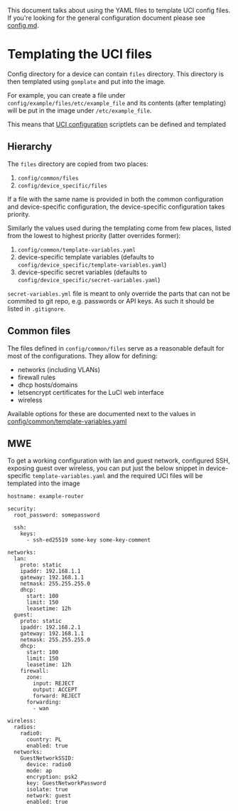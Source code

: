 This document talks about using the YAML files to template UCI config files.
If you're looking for the general configuration document please see [config.md](config.md).

# Templating the UCI files

Config directory for a device can contain `files` directory. This directory is then templated using `gomplate` and put into the image.

For example, you can create a file under `config/example/files/etc/example_file` and its contents (after templating) will be put in
the image under `/etc/example_file`.

This means that [UCI configuration](https://openwrt.org/docs/guide-user/base-system/uci) scriptlets can be defined and templated

## Hierarchy

The `files` directory are copied from two places:

1. `config/common/files`
2. `config/device_specific/files`

If a file with the same name is provided in both the common configuration and device-specific configuration, the device-specific configuration takes priority.

Similarly the values used during the templating come from few places, listed from the lowest to highest priority (latter overrides former):

1. `config/common/template-variables.yaml`
2. device-specific template variables (defaults to `config/device_specific/template-variables.yaml`)
3. device-specific secret variables (defaults to `config/device_specific/secret-variables.yaml`)

`secret-variables.yml` file is meant to only override the parts that can not be commited to git repo, e.g. passwords or API keys.
As such it should be listed in `.gitignore`.

## Common files

The files defined in `config/common/files` serve as a reasonable default for most of the configurations.
They allow for defining:

- networks (including VLANs)
- firewall rules
- dhcp hosts/domains
- letsencrypt certificates for the LuCI web interface
- wireless

Available options for these are documented next to the values in [config/common/template-variables.yaml](../config/common/template-variables.yaml)

## MWE

To get a working configuration with lan and guest network, configured SSH, exposing guest over wireless, you can put just
the below snippet in device-specific `template-variables.yaml` and the required UCI files will be templated into the image

```
hostname: example-router

security:
  root_password: somepassword

  ssh:
    keys:
      - ssh-ed25519 some-key some-key-comment

networks:
  lan:
    proto: static
    ipaddr: 192.168.1.1
    gateway: 192.168.1.1
    netmask: 255.255.255.0
    dhcp:
      start: 100
      limit: 150
      leasetime: 12h
  guest:
    proto: static
    ipaddr: 192.168.2.1
    gateway: 192.168.1.1
    netmask: 255.255.255.0
    dhcp:
      start: 100
      limit: 150
      leasetime: 12h
    firewall:
      zone:
        input: REJECT
        output: ACCEPT
        forward: REJECT
      forwarding:
        - wan

wireless:
  radios:
    radio0:
      country: PL
      enabled: true
  networks:
    GuestNetworkSSID:
      device: radio0
      mode: ap
      encryption: psk2
      key: GuestNetworkPassword
      isolate: true
      network: guest
      enabled: true
```
